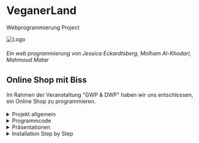# VeganerLand
Webprogrammierung Project


![Logo]()
<h6>Ein web programmierung von Jessica Eckardtsberg, Molham Al-Khodari, Mahmoud Matar</h6>

<h2>Online Shop mit Biss</h2>
Im Rahmen der Veranstaltung "GWP & DWP" haben wir uns entschlossen, ein Online Shop zu programmieren.<br>
<br>
<details>
<summary> Projekt allgemein</summary><br>
<h2>Projektteam</h2>
Das Team vom VeganerLand besteht aus: <br>
<br>
<ul>
<li><strong>Jessica Eckardtsberg</strong> https://github.com/... <br></li>
<li><strong>Molham Al-Khodari</strong> https://github.com/Molham321 <br></li>
<li><strong>Mahmoud Matar</strong> https://github.com/... <br></li>
</ul>

<h2>Idee und Produkt</h2>
zum Miroboard für die Ideenfindung: https://miro.com/app/board/o9J_lf2VPJc=/ <br>
<br>
text...!

<h2>Anforderungsbeschreibung</h2>
Die groben Ziele umfassen für den jetzigen Stand:<br>
text ...
<br>

<h2>Abgrenzungskriterien</h2>
Nicht zum Projektumfang gehören:<br>

text ...
     
</details>

<details>
<summary>Programmcode</summary><br>
<h2>Sprache</h2>
<br>
Der code wird mit Englisch geschrieben, es hat Sinnvolle sprechende, englische Bezeichner. es ist kommentiert und vermeidet unnötige Redundanzen.
Jede Klasse besitzt einen einleitenden Kommentar -> hier vielleich ein photo vom code ?
Jede hinreichend komplexe Methode besitzt einen Kommentar
</details>

<details>
<summary>Präsentationen</summary><br>
<h2>Präsentationen 1</h2>
<br>
hier vielleicht unsere erste PowerPoint ?
<h2>Präsentationen 2</h2>
<br>
hier vielleicht unsere 2. PowerPoint ?
<h2>Präsentationen 3</h2>
<br>
hier vielleicht unsere letzte PowerPoint ?
</details>

<details>
<summary>Installation Step by Step</summary><br>
<h2>text...</h2>
<br>
text...
</details>
